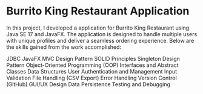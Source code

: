 # Burrito King Restaurant Application

In this project, I developed a  application for Burrito King Restaurant using Java SE 17 and JavaFX. The application is designed to handle multiple users with unique profiles and deliver a seamless ordering experience. Below are the skills gained from the work accomplished:

JDBC
JavaFX
MVC Design Pattern
SOLID Principles
Singleton Design Pattern
Object-Oriented Programming (OOP)
Interfaces and Abstract Classes
Data Structures
User Authentication and Management
Input Validation
File Handling (CSV Export)
Error Handling
Version Control (GitHub)
GUI/UX Design
Data Persistence
Testing and Debugging

